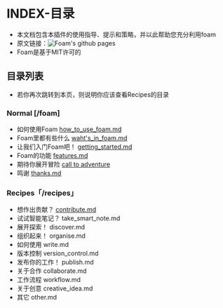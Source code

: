# INDEX-目录
- 本文档包含本插件的使用指导、提示和策略，并以此帮助您充分利用foam
- 原文链接：![Foam's github pages](https://foambubble.github.io/foam)
- Foam是基于MIT许可的

## 目录列表
- 若你再次跳转到本页，则说明你应该查看Recipes的目录

### Normal [/foam]
- 如何使用Foam [how_to_use_foam.md](foam/how_to_use_foam.md)
- Foam里都有些什么 [waht's_in_foam.md](foam/what's_in_foam.md)
- 让我们入门Foam吧！ [getting_started.md](foam/gettting_started.md)
- Foam的功能 [features.md](foam/features.md)
- 期待你展开冒险 [call to adventure](foam/call_to_adventure.md)
- 鸣谢 [thanks.md](foam/thanks.md)

### Recipes「/recipes」
- 想作出贡献？ [contribute.md](recipes/contribute.md)
- 试试智能笔记？ take_smart_note.md
- 展开探索！ discover.md
- 组织起来！ organise.md
- 如何使用 write.md
- 版本控制 version_control.md
- 发布你的工作！ publish.md
- 关于合作 collaborate.md
- 工作流程 workflow.md
- 关于创意 creative_idea.md
- 其它 other.md